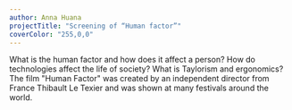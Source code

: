 ```yaml
---
author: Anna Huana
projectTitle: "Screening of “Human factor”"
coverColor: "255,0,0"
---
```

What is the human factor and how does it affect a person? How do technologies affect the life of society? What is Taylorism and ergonomics? The film "Human Factor" was created by an independent director from France Thibault Le Texier and was shown at many festivals around the world.
